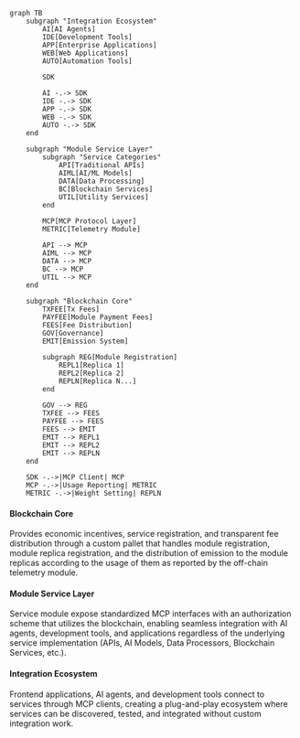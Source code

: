 ```mermaid
graph TB
	subgraph "Integration Ecosystem"
		AI[AI Agents]
		IDE[Development Tools]
		APP[Enterprise Applications]
		WEB[Web Applications]
		AUTO[Automation Tools]

		SDK

		AI -.-> SDK
		IDE -.-> SDK
		APP -.-> SDK
		WEB -.-> SDK
		AUTO -.-> SDK
	end

	subgraph "Module Service Layer"
		subgraph "Service Categories"
			API[Traditional APIs]
			AIML[AI/ML Models]
			DATA[Data Processing]
			BC[Blockchain Services]
			UTIL[Utility Services]
		end
	
		MCP[MCP Protocol Layer]
		METRIC[Telemetry Module]

		API --> MCP
		AIML --> MCP
		DATA --> MCP
		BC --> MCP
		UTIL --> MCP
	end

	subgraph "Blockchain Core"
		TXFEE[Tx Fees]
		PAYFEE[Module Payment Fees]
		FEES[Fee Distribution]
		GOV[Governance]
		EMIT[Emission System]

		subgraph REG[Module Registration]
			REPL1[Replica 1]
			REPL2[Replica 2]
			REPLN[Replica N...]
		end

		GOV --> REG
		TXFEE --> FEES
		PAYFEE --> FEES
		FEES --> EMIT
		EMIT --> REPL1
		EMIT --> REPL2
		EMIT --> REPLN
	end

	SDK -.->|MCP Client| MCP
	MCP -.->|Usage Reporting| METRIC
	METRIC -.->|Weight Setting| REPLN

```
#### Blockchain Core
Provides economic incentives, service registration, and transparent fee distribution through a custom pallet that handles module registration, module replica registration, and the distribution of emission to the module replicas according to the usage of them as reported by the off-chain telemetry module.

#### Module Service Layer
Service module expose standardized MCP interfaces with an authorization scheme that utilizes the blockchain, enabling seamless integration with AI agents, development tools, and applications regardless of the underlying service implementation (APIs, AI Models, Data Processors, Blockchain Services, etc.).

#### Integration Ecosystem
Frontend applications, AI agents, and development tools connect to services through MCP clients, creating a plug-and-play ecosystem where services can be discovered, tested, and integrated without custom integration work.